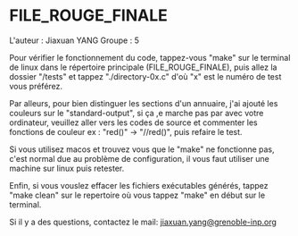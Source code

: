# FILE_ROUGE_FINALE
L'auteur : Jiaxuan YANG
Groupe : 5

Pour vérifier le fonctionnement du code, tappez-vous "make" sur le terminal de linux dans le répertoire principale (FILE_ROUGE_FINALE), puis allez la dossier "/tests" et tappez "./directory-0x.c" d'où "x" est le numéro de test vous préférez. 

Par alleurs, pour bien distinguer les sections d'un annuaire, j'ai ajouté les couleurs sur le "standard-output", si ça ,e marche pas par avec votre ordinateur, veuillez aller vers les codes de source et commenter les fonctions de couleur ex : "red()" -> "//red()", puis refaire le test.

Si vous utilisez macos et trouvez vous que le "make" ne fonctionne pas, c'est normal due au problème de configuration, il vous faut utiliser une machine sur linux puis retester.

Enfin, si vous vouslez effacer les fichiers exécutables générés, tappez "make clean" sur le repertoire où vous tappez "make" en début sur le terminal.

Si il y a des questions, contactez le mail: jiaxuan.yang@grenoble-inp.org
